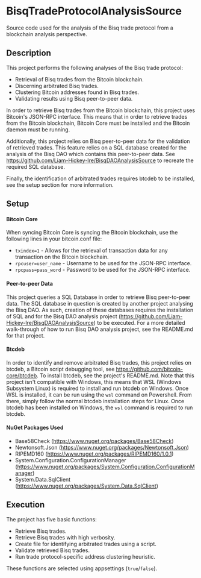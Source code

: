 # BisqTradeProtocolAnalysisSource

Source code used for the analysis of the Bisq trade protocol from a blockchain analysis perspective.

## Description

This project performs the following analyses of the Bisq trade protocol:
- Retrieval of Bisq trades from the Bitcoin blockchain.
- Discerning arbitrated Bisq trades.
- Clustering Bitcoin addresses found in Bisq trades.
- Validating results using Bisq peer-to-peer data.

In order to retrieve Bisq trades from the Bitcoin blockchain, this project uses Bitcoin's JSON-RPC interface. This means that in order to retrieve trades from the Bitcoin blockchain, Bitcoin Core must be installed and the Bitcoin daemon must be running.

Additionally, this project relies on Bisq peer-to-peer data for the validation of retrieved trades. This feature relies on a SQL database created for the analysis of the Bisq DAO which contains this peer-to-peer data. See https://github.com/Liam-Hickey-Ire/BisqDAOAnalysisSource to recreate the required SQL database.

Finally, the identification of arbitrated trades requires btcdeb to be installed, see the setup section for more information.

## Setup

#### Bitcoin Core

When syncing Bitcoin Core is syncing the Bitcoin blockchain, use the following lines in your bitcoin.conf file:

- `txindex=1` - Allows for the retrieval of transaction data for any transaction on the Bitcoin blockchain.
- `rpcuser=user_name` - Username to be used for the JSON-RPC interface.
- `rpcpass=pass_word` - Password to be used for the JSON-RPC interface.

#### Peer-to-peer Data

This project queries a SQL Database in order to retrieve Bisq peer-to-peer data. The SQL database in question is created by another project analysing the Bisq DAO. As such, creation of these databases requires the installation of SQL and for the Bisq DAO analysis project (https://github.com/Liam-Hickey-Ire/BisqDAOAnalysisSource) to be executed. For a more detailed walk-through of how to run Bisq DAO analysis project, see the README.md for that project.

#### Btcdeb

In order to identify and remove arbitrated Bisq trades, this project relies on btcdeb, a Bitcoin script debugging tool, see https://github.com/bitcoin-core/btcdeb. To install btcdeb, see the project's README.md. Note that this project isn't compatible with Windows, this means that WSL (Windows Subsystem Linux) is required to install and run btcdeb on Windows. Once WSL is installed, it can be run using the `wsl` command on Powershell. From there, simply follow the normal btcdeb installation steps for Linux. Once btcdeb has been installed on Windows, the `wsl` command is required to run btcdeb.

#### NuGet Packages Used

- Base58Check (https://www.nuget.org/packages/Base58Check)
- Newtonsoft.Json (https://www.nuget.org/packages/Newtonsoft.Json)
- RIPEMD160 (https://www.nuget.org/packages/RIPEMD160/1.0.1)
- System.Configuration.ConfigurationManager (https://www.nuget.org/packages/System.Configuration.ConfigurationManager)
- System.Data.SqlClient (https://www.nuget.org/packages/System.Data.SqlClient)

## Execution

The project has five basic functions:
- Retrieve Bisq trades.
- Retrieve Bisq trades with high verbosity.
- Create file for identifying arbitrated trades using a script.
- Validate retrieved Bisq trades.
- Run trade protocol-specific address clustering heuristic.

These functions are selected using appsettings (`true`/`false`).
